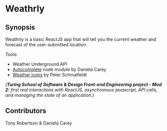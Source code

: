 # Weathrly

## Synopsis

Weathrly is a basic ReactJS app that will tell you the current weather and forecast of the user-submitted location. 

*Tools:* 
* Weather Underground API
* [Autocomplete](https://github.com/danielafcarey/autocomplete) node module by Daniela Carey
* [Weather icons](https://github.com/manifestinteractive/weather-underground-icons) by Peter Schmalfeldt


_(**Turing School of Software & Design Front-end Engineering project - Mod 2:** first real interactions with ReactJS, asynchronous javascript, API calls, and managing the state of an application.)_

## Contributors

Tony Robertson & Daniela Carey